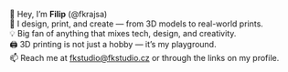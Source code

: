👋 Hey, I’m <b>Filip</b> (@fkrajsa) <br>
🧩 I design, print, and create — from 3D models to real-world prints. <br>
💡 Big fan of anything that mixes tech, design, and creativity. <br>
🖨️ 3D printing is not just a hobby — it’s my playground. <br>
📫 Reach me at fkstudio@fkstudio.cz or through the links on my profile. <br>
